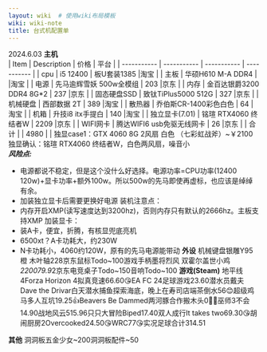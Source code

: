 ```yaml
---
layout: wiki  # 使用wiki布局模板
wiki: wiki-note
title: 台式机配置单
--- 
```


2024.6.03
**主机**  
| Item      | Description | 价格 | 平台 |
| ----------- | ----------- | ----------- | ----------- |
| cpu      | i5 12400       | 板U套装1385       |淘宝       |
| 主板      | 华硕H610 M-A DDR4       |        |淘宝       |
| 电源      | 先马逾辉雪妖 500w全模组       | 203       |京东       |
| 内存      | 金百达银爵3200 DDR4 8G*2       | 237       |京东       |
| 固态硬盘SSD      | 致钛TiPlus5000 512G       | 327       |京东       |
| 机械硬盘      | 西部数据 2T       | 389       |淘宝       |
| 散热器      | 乔伯斯CR-1400彩色白色       | 64       |淘宝       |
| 机箱      | 升技i8 itx手提白       | 140       |淘宝       |
| 独立显卡(7.01)      | 铭瑄 RTX4060 终结者W       | 2209       |京东       |
| WIFI网卡      | 腾达WIFI6 usb免驱无线网卡       | 26       |京东       |
| 合计      |        | 4980       |       |
独显case1：GTX 4060 8G 2风扇 白色 （七彩虹战斧）~￥2100  
独显确认：铭瑄 RTX4060 终结者W，白色两风扇，噪音小  
***风险点:*** 
- 电源都说不稳定，但是这个没什么好选择。电源功率=CPU功率(12400 120w)+显卡功率+额外100w。所以500w的先马即使再虚标，也应该是绰绰有余。
- 加装独立显卡后需要更换好电源
装机注意点：
- 内存开启XMP(读写速度达到3200hz)，否则内存只有默认的2666hz。主板支持XMP
加装显卡：
- 装A卡，便宜，折腾，有核显兜底亮机
- 6500xt？A卡功耗大，约230W
- N卡功耗小，4060约120W，原有的先马电源能带动 
**外设**
机械键盘银雕Y95 橙 木叶轴228京东鼠标Todo~100游戏手柄墨将烈风 双霍尔盖世小鸡 *220079.9*2京东电竞桌子Todo~150音响Todo~100
**游戏(Steam)**
地平线4Forza Horizon 4拟真竞速66.60😘EA FC 24足球游戏23.60潜水员戴夫Dave the Drivar白天潜水捕鱼探索海底，晚上在寿司店端茶倒水56😊超级鸡马多人互坑19.25👍Beavers Be Dammed两河豚合作搬木头0👦👧巫师3不会14.90战地风云515.96只只大冒险Biped17.40双人成行It takes two69.30😘胡闹厨房2Overcooked24.50😘WRC77😘实况足球合计314.51

**其他**
洞洞板五金少女~200洞洞板配件~50
